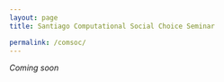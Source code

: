 ```yaml
---
layout: page
title: Santiago Computational Social Choice Seminar

permalink: /comsoc/
---
```


*Coming soon*


